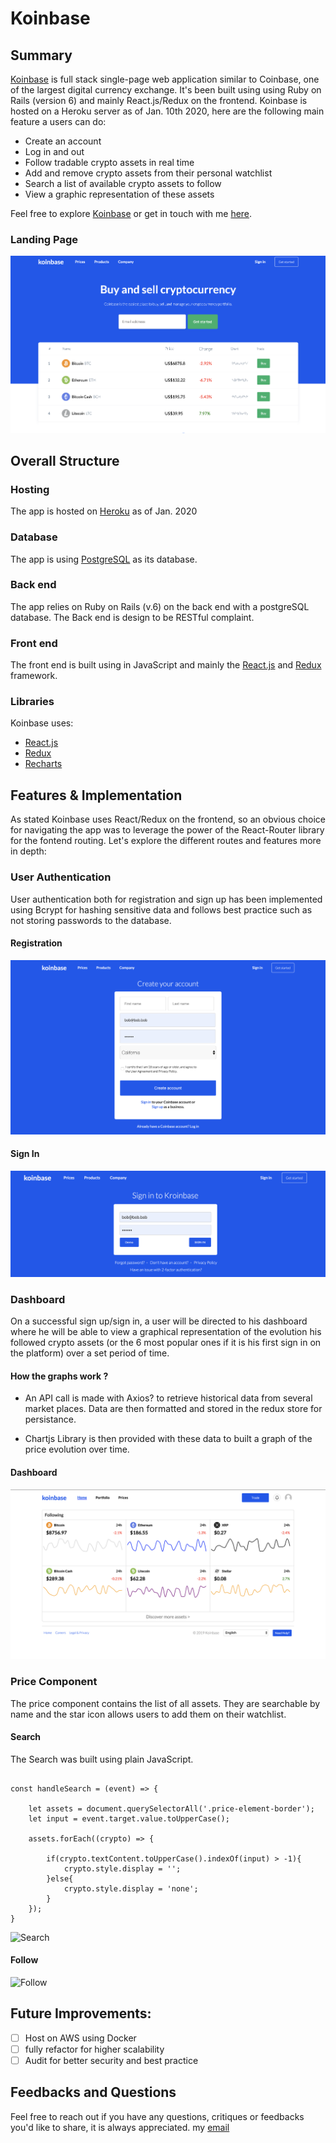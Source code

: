 # Koinbase

## Summary

[Koinbase][Koinbase] is full stack single-page web application similar to Coinbase, one of the largest digital currency exchange. It's been built using using Ruby on Rails (version 6) and mainly React.js/Redux on the frontend. Koinbase is hosted on a Heroku server as of Jan. 10th 2020, here are the following main feature a users can do:

* Create an account
* Log in and out 
* Follow tradable crypto assets in real time
* Add and remove crypto assets from their personal watchlist
* Search a list of available crypto assets to follow
* View a graphic representation of these assets

Feel free to explore [Koinbase][Koinbase] or get in touch with me [here](#contact).
### Landing Page

![landing](./images/landing.png)

## Overall Structure

### Hosting
The app is hosted on [Heroku][Heroku] as of Jan. 2020

### Database
The app is using [PostgreSQL][PostgreSQL] as its database.

### Back end 
The app relies on Ruby on Rails (v.6) on the back end with a postgreSQL database. The Back end is design to be RESTful complaint.

### Front end
The front end is built using in JavaScript and mainly the [React.js][React] and [Redux][Redux] framework.

### Libraries
Koinbase uses:
- [React.js][React]
- [Redux][Redux]
- [Recharts][Recharts]

## Features & Implementation
As stated Koinbase uses React/Redux on the frontend, so an obvious choice for navigating the app was to leverage the power of the React-Router library for the fontend routing. Let's explore the different routes and features more in depth:

### User Authentication
User authentication both for registration and sign up has been implemented using Bcrypt for hashing sensitive data and follows best practice such as not storing passwords to the database.

#### Registration 
![Registration](./images/registration.png)

#### Sign In
![Login](./images/login.png)

### Dashboard 
On a successful sign up/sign in, a user will be directed to his dashboard where he will be able to view a graphical representation of the evolution his followed crypto assets (or the 6 most popular ones if it is his first sign in on the platform) over a set period of time.
#### How the graphs work ?
* An API call is made with Axios? to retrieve historical data from several market places. Data are then formatted and stored in the redux store for persistance.

* Chartjs Library is then provided with these data to built a graph of the price evolution over time.

#### Dashboard
![Dashboard](./images/dashboard.png)

### Price Component
The price component contains the list of all assets. They are searchable by name and the star icon allows users to add them on their watchlist.

#### Search 
The Search was built using plain JavaScript. 
```

const handleSearch = (event) => {
   
    let assets = document.querySelectorAll('.price-element-border');
    let input = event.target.value.toUpperCase();

    assets.forEach((crypto) => {
        
        if(crypto.textContent.toUpperCase().indexOf(input) > -1){
            crypto.style.display = '';
        }else{
            crypto.style.display = 'none'; 
        }
    });
}
```

![Search](./images/search.gif)
#### Follow
![Follow](./images/follow.gif)

## Future Improvements:

* [ ] Host on AWS using Docker
* [ ] fully refactor for higher scalability
* [ ] Audit for better security and best practice

## Feedbacks and Questions <a id="contact"></a>

Feel free to reach out if you have any questions, critiques or feedbacks you'd like to share, it is always appreciated.
my [email](mailto:bobandredev@gmail.com)


[Koinbase]: http://www.easynametoremember.herokuapp.com/
[Heroku]: https://www.heroku.com/
[PostgreSQL]: https://www.postgresql.org/
[Recharts]:http://recharts.org/en-US/
[React]:https://facebook.github.io/react/
[Redux]:https://redux.js.org/
